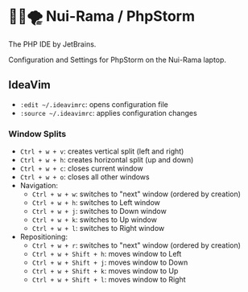 # 🐝🐘🌪️  Nui-Rama / PhpStorm

The PHP IDE by JetBrains.

Configuration and Settings for PhpStorm on the Nui-Rama laptop.

## IdeaVim

* `:edit ~/.ideavimrc`: opens configuration file
* `:source ~/.ideavimrc`: applies configuration changes

### Window Splits

* `Ctrl + w + v`: creates vertical split (left and right)
* `Ctrl + w + h`: creates horizontal split (up and down)
* `Ctrl + w + c`: closes current window
* `Ctrl + w + o`: closes all other windows
* Navigation:
    * `Ctrl + w + w`: switches to "next" window (ordered by creation)
    * `Ctrl + w + h`: switches to Left window
    * `Ctrl + w + j`: switches to Down window
    * `Ctrl + w + k`: switches to Up window
    * `Ctrl + w + l`: switches to Right window
* Repositioning:
    * `Ctrl + w + r`: switches to "next" window (ordered by creation)
    * `Ctrl + w + Shift + h`: moves window to Left
    * `Ctrl + w + Shift + j`: moves window to Down
    * `Ctrl + w + Shift + k`: moves window to Up
    * `Ctrl + w + Shift + l`: moves window to Right
